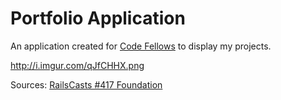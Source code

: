 # Portfolio Application

An application created
for [Code Fellows](https://www.codefellows.org/)
to display my projects.

http://i.imgur.com/qJfCHHX.png

Sources:
[RailsCasts #417 Foundation](http://railscasts.com/episodes/417-foundation)
